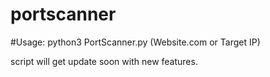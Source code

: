 # portscanner

#Usage: 
 python3 PortScanner.py (Website.com or Target IP)


script will get update soon with new features.
